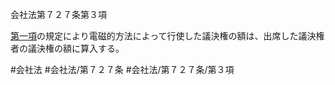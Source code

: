 会社法第７２７条第３項

[第一項](会社法＿＿＿＿第７２７条第１項)の規定により電磁的方法によって行使した議決権の額は、出席した議決権者の議決権の額に算入する。

#会社法
#会社法/第７２７条
#会社法/第７２７条/第３項
